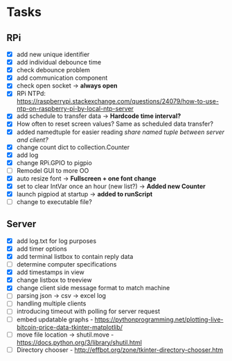 # Tasks
## RPi
- [x] add new unique identifier 
- [x] add individual debounce time
- [x] check debounce problem
- [x] add communication component
- [x] check open socket -> **always open**
- [x] RPi NTPd: https://raspberrypi.stackexchange.com/questions/24079/how-to-use-ntp-on-raspberry-pi-by-local-ntp-server
- [x] add schedule to transfer data -> **Hardcode time interval?**
- [x] How often to reset screen values? Same as scheduled data transfer?
- [x] added namedtuple for easier reading *share named tuple between server and client?* 
- [x] change count dict to collection.Counter
- [x] add log
- [x] change RPi.GPIO to pigpio
- [ ] Remodel GUI to more OO
- [x] auto resize font -> **Fullscreen + one font change**
- [x] set to clear IntVar once an hour (new list?) -> **Added new Counter**
- [x] launch pigpiod at startup -> **added to runScript**
- [ ] change to executable file?

## Server
- [x] add log.txt for log purposes
- [x] add timer options
- [x] add terminal listbox to contain reply data
- [ ] determine computer specifications
- [x] add timestamps in view
- [x] change listbox to treeview
- [x] change client side message format to match machine
- [ ] parsing json -> csv -> excel log
- [ ] handling multiple clients
- [ ] introducing timeout with polling for server request
- [ ] embed updatable graphs - https://pythonprogramming.net/plotting-live-bitcoin-price-data-tkinter-matplotlib/
- [ ] move file location -> shutil.move - https://docs.python.org/3/library/shutil.html
- [ ] Directory chooser - http://effbot.org/zone/tkinter-directory-chooser.htm
